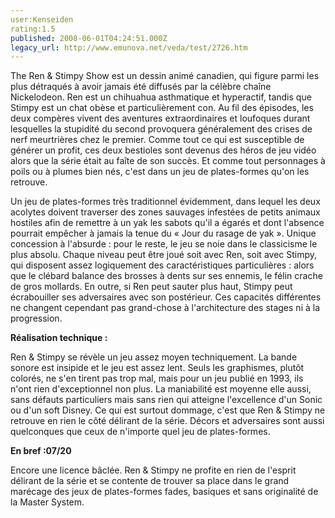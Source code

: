```yaml
---
user:Kenseiden
rating:1.5
published: 2008-06-01T04:24:51.000Z
legacy_url: http://www.emunova.net/veda/test/2726.htm
---
```

The Ren & Stimpy Show est un dessin animé canadien, qui figure parmi les plus détraqués à avoir jamais été diffusés par la célèbre chaîne Nickelodeon. Ren est un chihuahua asthmatique et hyperactif, tandis que Stimpy est un chat obèse et particulièrement con. Au fil des épisodes, les deux compères vivent des aventures extraordinaires et loufoques durant lesquelles la stupidité du second provoquera généralement des crises de nerf meurtrières chez le premier. Comme tout ce qui est susceptible de générer un profit, ces deux bestioles sont devenus des héros de jeu vidéo alors que la série était au faîte de son succès. Et comme tout personnages à poils ou à plumes bien nés, c'est dans un jeu de plates-formes qu'on les retrouve.  

  

Un jeu de plates-formes très traditionnel évidemment, dans lequel les deux acolytes doivent traverser des zones sauvages infestées de petits animaux hostiles afin de remettre à un yak les sabots qu'il a égarés et dont l'absence pourrait empêcher à jamais la tenue du « Jour du rasage de yak ». Unique concession à l'absurde : pour le reste, le jeu se noie dans le classicisme le plus absolu. Chaque niveau peut être joué soit avec Ren, soit avec Stimpy, qui disposent assez logiquement des caractéristiques particulières : alors que le clébard balance des brosses à dents sur ses ennemis, le félin crache de gros mollards. En outre, si Ren peut sauter plus haut, Stimpy peut écrabouiller ses adversaires avec son postérieur. Ces capacités différentes ne changent cependant pas grand-chose à l'architecture des stages ni à la progression.  

  

**Réalisation technique :**  

Ren & Stimpy se révèle un jeu assez moyen techniquement. La bande sonore est insipide et le jeu est assez lent. Seuls les graphismes, plutôt colorés, ne s'en tirent pas trop mal, mais pour un jeu publié en 1993, ils n'ont rien d'exceptionnel non plus. La maniabilité est moyenne elle aussi, sans défauts particuliers mais sans rien qui atteigne l'excellence d'un Sonic ou d'un soft Disney. Ce qui est surtout dommage, c'est que Ren & Stimpy ne retrouve en rien le côté délirant de la série. Décors et adversaires sont aussi quelconques que ceux de n'importe quel jeu de plates-formes.  

  

**En bref :07/20**  

Encore une licence bâclée. Ren & Stimpy ne profite en rien de l'esprit délirant de la série et se contente de trouver sa place dans le grand marécage des jeux de plates-formes fades, basiques et sans originalité de la Master System.